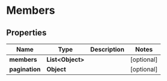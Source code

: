 
# Members

## Properties
Name | Type | Description | Notes
------------ | ------------- | ------------- | -------------
**members** | **List&lt;Object&gt;** |  |  [optional]
**pagination** | **Object** |  |  [optional]



